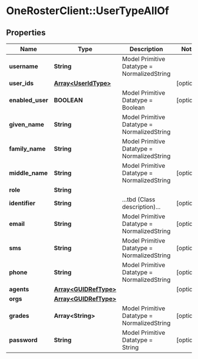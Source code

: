 # OneRosterClient::UserTypeAllOf

## Properties
Name | Type | Description | Notes
------------ | ------------- | ------------- | -------------
**username** | **String** | Model Primitive Datatype &#x3D; NormalizedString | 
**user_ids** | [**Array&lt;UserIdType&gt;**](UserIdType.md) |  | [optional] 
**enabled_user** | **BOOLEAN** | Model Primitive Datatype &#x3D; Boolean | [optional] 
**given_name** | **String** | Model Primitive Datatype &#x3D; NormalizedString | 
**family_name** | **String** | Model Primitive Datatype &#x3D; NormalizedString | 
**middle_name** | **String** | Model Primitive Datatype &#x3D; NormalizedString | [optional] 
**role** | **String** |  | 
**identifier** | **String** | ...tbd (Class description)... | [optional] 
**email** | **String** | Model Primitive Datatype &#x3D; NormalizedString | [optional] 
**sms** | **String** | Model Primitive Datatype &#x3D; NormalizedString | [optional] 
**phone** | **String** | Model Primitive Datatype &#x3D; NormalizedString | [optional] 
**agents** | [**Array&lt;GUIDRefType&gt;**](GUIDRefType.md) |  | [optional] 
**orgs** | [**Array&lt;GUIDRefType&gt;**](GUIDRefType.md) |  | 
**grades** | **Array&lt;String&gt;** | Model Primitive Datatype &#x3D; NormalizedString | [optional] 
**password** | **String** | Model Primitive Datatype &#x3D; String | [optional] 

